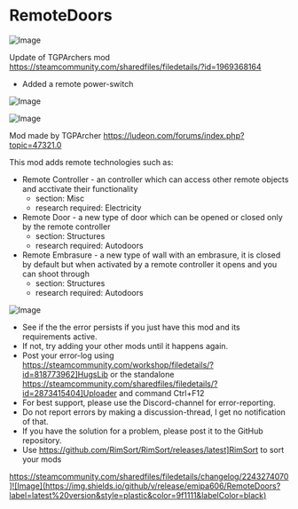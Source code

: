 # RemoteDoors

![Image](https://i.imgur.com/buuPQel.png)

Update of TGPArchers mod
https://steamcommunity.com/sharedfiles/filedetails/?id=1969368164

- Added a remote power-switch

![Image](https://i.imgur.com/pufA0kM.png)

	
![Image](https://i.imgur.com/Z4GOv8H.png)


Mod made by TGPArcher
https://ludeon.com/forums/index.php?topic=47321.0

This mod adds remote technologies such as:
* Remote Controller - an controller which can access other remote objects and acctivate their functionality
	- section: Misc
	- research required: Electricity
* Remote Door - a new type of door which can be opened or closed only by the remote controller
	- section: Structures
  - research required: Autodoors
* Remote Embrasure - a new type of wall with an embrasure, it is closed by default but when activated by a remote controller it opens and you can shoot through
	- section: Structures
  - research required: Autodoors


![Image](https://i.imgur.com/PwoNOj4.png)



-  See if the the error persists if you just have this mod and its requirements active.
-  If not, try adding your other mods until it happens again.
-  Post your error-log using https://steamcommunity.com/workshop/filedetails/?id=818773962]HugsLib or the standalone https://steamcommunity.com/sharedfiles/filedetails/?id=2873415404]Uploader and command Ctrl+F12
-  For best support, please use the Discord-channel for error-reporting.
-  Do not report errors by making a discussion-thread, I get no notification of that.
-  If you have the solution for a problem, please post it to the GitHub repository.
-  Use https://github.com/RimSort/RimSort/releases/latest]RimSort to sort your mods



https://steamcommunity.com/sharedfiles/filedetails/changelog/2243274070]![Image](https://img.shields.io/github/v/release/emipa606/RemoteDoors?label=latest%20version&style=plastic&color=9f1111&labelColor=black)

